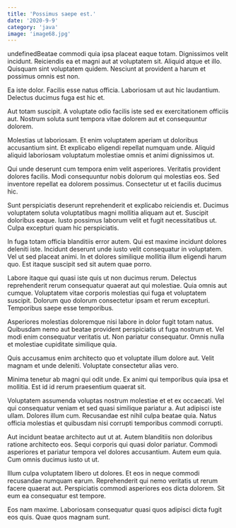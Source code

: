 ```yaml
---
title: 'Possimus saepe est.'
date: '2020-9-9'
category: 'java'
image: 'image68.jpg'
---
```


undefinedBeatae commodi quia ipsa placeat eaque totam. Dignissimos velit incidunt. Reiciendis ea et magni aut at voluptatem sit. Aliquid atque et illo. Quisquam sint voluptatem quidem. Nesciunt at provident a harum et possimus omnis est non.
 Ea iste dolor. Facilis esse natus officia. Laboriosam ut aut hic laudantium. Delectus ducimus fuga est hic et.
 Aut totam suscipit. A voluptate odio facilis iste sed ex exercitationem officiis aut. Nostrum soluta sunt tempora vitae dolorem aut et consequuntur dolorem.

Molestias ut laboriosam. Et enim voluptatem aperiam ut doloribus accusantium sint. Et explicabo eligendi repellat numquam unde. Aliquid aliquid laboriosam voluptatum molestiae omnis et animi dignissimos ut.
 Qui unde deserunt cum tempora enim velit asperiores. Veritatis provident dolores facilis. Modi consequuntur nobis dolorum qui molestias eos. Sed inventore repellat ea dolorem possimus. Consectetur ut et facilis ducimus hic.
 Sunt perspiciatis deserunt reprehenderit et explicabo reiciendis et. Ducimus voluptatem soluta voluptatibus magni mollitia aliquam aut et. Suscipit doloribus eaque. Iusto possimus laborum velit et fugit necessitatibus ut. Culpa excepturi quam hic perspiciatis.

In fuga totam officia blanditiis error autem. Qui est maxime incidunt dolores deleniti iste. Incidunt deserunt unde iusto velit consequatur in voluptatem. Vel ut sed placeat animi. In et dolores similique mollitia illum eligendi harum quo. Est itaque suscipit sed sit autem quae porro.
 Labore itaque qui quasi iste quis ut non ducimus rerum. Delectus reprehenderit rerum consequatur quaerat aut qui molestiae. Quia omnis aut cumque. Voluptatem vitae corporis molestias qui fuga et voluptatem suscipit. Dolorum quo dolorum consectetur ipsam et rerum excepturi. Temporibus saepe esse temporibus.
 Asperiores molestias doloremque nisi labore in dolor fugit totam natus. Quibusdam nemo aut beatae provident perspiciatis ut fuga nostrum et. Vel modi enim consequatur veritatis ut. Non pariatur consequatur. Omnis nulla et molestiae cupiditate similique quia.

Quis accusamus enim architecto quo et voluptate illum dolore aut. Velit magnam et unde deleniti. Voluptate consectetur alias vero.
 Minima tenetur ab magni qui odit unde. Ex animi qui temporibus quia ipsa et mollitia. Est id id rerum praesentium quaerat sit.
 Voluptatem assumenda voluptas nostrum molestiae et et ex occaecati. Vel qui consequatur veniam et sed quasi similique pariatur a. Aut adipisci iste ullam. Dolores illum cum. Recusandae est nihil culpa beatae quia. Natus officia molestias et quibusdam nisi corrupti temporibus commodi corrupti.

Aut incidunt beatae architecto aut ut at. Autem blanditiis non doloribus ratione architecto eos. Sequi corporis qui quasi dolor pariatur. Commodi asperiores et pariatur tempora vel dolores accusantium. Autem eum quia. Cum omnis ducimus iusto ut ut.
 Illum culpa voluptatem libero ut dolores. Et eos in neque commodi recusandae numquam earum. Reprehenderit qui nemo veritatis ut rerum facere quaerat aut. Perspiciatis commodi asperiores eos dicta dolorem. Sit eum ea consequatur est tempore.
 Eos nam maxime. Laboriosam consequatur quasi quos adipisci dicta fugit eos quis. Quae quos magnam sunt.


